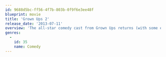```yaml
---
id: 9688d5bc-ff56-4f7b-803b-0f9f6e3ee48f
blueprint: movie
title: 'Grown Ups 2'
release_date: '2013-07-11'
overview: 'The all-star comedy cast from Grown Ups returns (with some exciting new additions) for more summertime laughs. Lenny (Adam Sandler) has relocated his family back to the small town where he and his friends grew up. This time around, the grown ups are the ones learning lessons from their kids on a day notoriously full of surprises: the last day of school.'
genres:
  -
    id: 35
    name: Comedy
---
```

